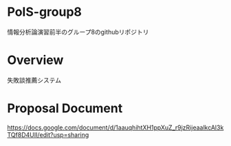 # PoIS-group8
情報分析論演習前半のグループ8のgithubリポジトリ

# Overview
失敗談推薦システム

# Proposal Document
https://docs.google.com/document/d/1aauqhihtXH1ppXuZ_r9jzRijeaalkcAl3kTQf8D4UII/edit?usp=sharing

